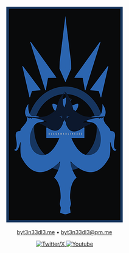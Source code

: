 <a href="https://github.com/byt3n33dl3"><p align="center">
<img src="/bmexec.png">
</p></a>

<div align="center">
  <a href="https://byt3exec.github.io">byt3n33dl3.me</a> •
  <a href="mailto:byt3n33dl3@proton.me">byt3n33dl3@pm.me</a>
<p></div>

<p align="center">
  <a href="https://twitter.com/byt3n33dl3"><img alt="Twitter/X" src="https://img.shields.io/twitter/follow/byt3n33dl3">
  <a href="https://www.youtube.com/c/byt3n33dl3"><img alt="Youtube" src="https://img.shields.io/youtube/channel/subscribers/UCnZ5Enhl-bLs815iQYgjojw">
</p>
